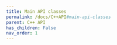 ```yaml
---
title: Main API classes
permalink: /docs/C++API#main-api-classes
parent: C++ API
has_children: False
nav_order: 1
---
```

